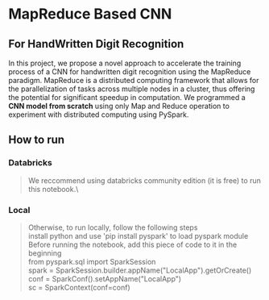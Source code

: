 # MapReduce Based CNN

## For HandWritten Digit Recognition

In this project, we propose a novel approach to accelerate the training process of a CNN for handwritten digit recognition using the MapReduce paradigm. MapReduce is a distributed computing framework that allows for the parallelization of tasks across multiple nodes in a cluster, thus offering the potential for significant speedup in computation. We programmed a <b>CNN model from scratch</b> using only Map and Reduce operation to experiment with distributed computing using PySpark.

## How to run

### Databricks

> We reccommend using databricks community edition (it is free) to run this notebook.\

### Local

> Otherwise, to run locally, follow the following steps\
> install python and use 'pip install pyspark' to load pyspark module\
> Before running the notebook, add this piece of code to it in the beginning\
> from pyspark.sql import SparkSession\
> spark = SparkSession.builder.appName("LocalApp").getOrCreate()\
> conf = SparkConf().setAppName("LocalApp")\
> sc = SparkContext(conf=conf)
